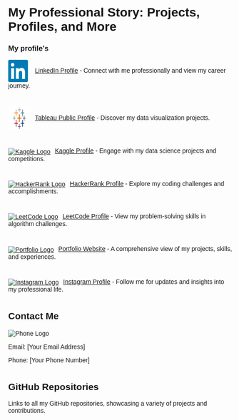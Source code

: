 <h1>My Professional Story: Projects, Profiles, and More </h1>

<html>
    
<head>
    <style>
        body { font-family: Arial, sans-serif; }
        .profile { margin-bottom: 40px; } 
        img { width: 50px; height: 50px; vertical-align: middle; margin-right: 10px; }
    </style>
</head>

<body>
    <h3>My profile's </h3>
    <div class='profile'>
        <a href='www.linkedin.com/in/shreyjain99'><img src='https://github.com/shreyjain99/shreyjain99/blob/main/linkedin-logo.png' alt='LinkedIn Logo'>LinkedIn Profile</a> - Connect with me professionally and view my career journey.
    </div>
    <div class='profile'>
        <a href='https://public.tableau.com/app/profile/shrey.jain6858/vizzes'><img src='https://github.com/shreyjain99/shreyjain99/blob/main/Tableau%20logo.png' alt='Tableau Logo'>Tableau Public Profile</a> - Discover my data visualization projects.
    </div>    
    <div class='profile'>
        <a href='[Kaggle Link]'><img src='https://iconduck.com/icons/14124/kaggle' alt='Kaggle Logo'>Kaggle Profile</a> - Engage with my data science projects and competitions.
    </div>
    <div class='profile'>
        <a href='[HackerRank Link]'><img src='https://en.wikipedia.org/wiki/File:HackerRank_Icon-1000px.png' alt='HackerRank Logo'>HackerRank Profile</a> - Explore my coding challenges and accomplishments.
    </div>
    <div class='profile'>
        <a href='[LeetCode Link]'><img src='https://commons.wikimedia.org/wiki/File:LeetCode_logo_black.png' alt='LeetCode Logo'>LeetCode Profile</a> - View my problem-solving skills in algorithm challenges.
    </div>
    <div class='profile'>
        <a href='[Portfolio Link]'><img src='[Portfolio Logo URL]' alt='Portfolio Logo'>Portfolio Website</a> - A comprehensive view of my projects, skills, and experiences.
    </div>
<div class='profile'>
        <a href='[Instagram Link]'><img src='https://upload.wikimedia.org/wikipedia/commons/a/a5/Instagram_icon.png' alt='Instagram Logo'>Instagram Profile</a> - Follow me for updates and insights into my professional life.
    </div>





<!-- Contact Me Section -->
<div class='profile'>
        <h2>Contact Me</h2>
        <img src='https://upload.wikimedia.org/wikipedia/commons/thumb/4/4c/Phone_icon.svg/800px-Phone_icon.svg.png' alt='Phone Logo' style='width: 30px; height: 30px; vertical-align: middle; margin-right: 10px;'>
        <p>Email: [Your Email Address]</p>
        <p>Phone: [Your Phone Number]</p>
    </div>
    
<!-- GitHub Repositories Section -->
<div class='profile'>
        <h2>GitHub Repositories</h2>
        <p>Links to all my GitHub repositories, showcasing a variety of projects and contributions.</p>
    </div>
</body>
</html>
